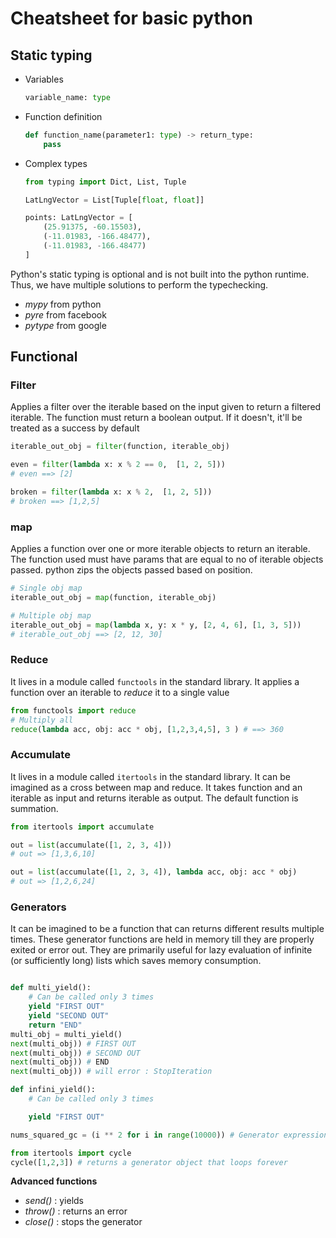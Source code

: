 # Cheatsheet for basic python

## Static typing

- Variables

    ```python
    variable_name: type
    ```

- Function definition

    ```python
    def function_name(parameter1: type) -> return_type:
        pass
    ```

- Complex types

    ```python
    from typing import Dict, List, Tuple

    LatLngVector = List[Tuple[float, float]]

    points: LatLngVector = [
        (25.91375, -60.15503),
        (-11.01983, -166.48477),
        (-11.01983, -166.48477)
    ]
    ```

Python's static typing is optional and is not built into the python runtime. Thus, we have multiple solutions to perform the typechecking. 

- _mypy_ from python
- _pyre_ from facebook
- _pytype_ from google

## Functional

### Filter

Applies a filter over the iterable based on the input given to return a filtered iterable. The function must return a boolean output. If it doesn't, it'll be treated as a success by default


```python
iterable_out_obj = filter(function, iterable_obj)

even = filter(lambda x: x % 2 == 0,  [1, 2, 5])) 
# even ==> [2]

broken = filter(lambda x: x % 2,  [1, 2, 5])) 
# broken ==> [1,2,5]
```

### map

Applies a function over one or more iterable objects to return an iterable. The function used must have params that are equal to no of iterable objects passed. python zips the objects passed based on position. 

```python
# Single obj map
iterable_out_obj = map(function, iterable_obj)

# Multiple obj map
iterable_out_obj = map(lambda x, y: x * y, [2, 4, 6], [1, 3, 5])) 
# iterable_out_obj ==> [2, 12, 30]
```

### Reduce

It lives in a module called `functools` in the standard library. It applies a function over an iterable to *reduce* it to a single value

```python
from functools import reduce
# Multiply all
reduce(lambda acc, obj: acc * obj, [1,2,3,4,5], 3 ) # ==> 360
```

### Accumulate

It lives in a module called `itertools` in the standard library. It can be imagined as a cross between map and reduce. It takes function and an iterable as input and returns iterable as output. The default function is summation.

```python
from itertools import accumulate

out = list(accumulate([1, 2, 3, 4]))
# out => [1,3,6,10]

out = list(accumulate([1, 2, 3, 4]), lambda acc, obj: acc * obj)
# out => [1,2,6,24]
```

### Generators

It can be imagined to be a function that can returns different results multiple times. These generator functions are held in memory till they are properly exited or error out. They are primarily useful for lazy evaluation of infinite (or sufficiently long) lists which saves memory consumption.

```python

def multi_yield():
    # Can be called only 3 times
    yield "FIRST OUT"
    yield "SECOND OUT"
    return "END"
multi_obj = multi_yield()
next(multi_obj)) # FIRST OUT
next(multi_obj)) # SECOND OUT
next(multi_obj)) # END
next(multi_obj)) # will error : StopIteration

def infini_yield():
    # Can be called only 3 times

    yield "FIRST OUT"

nums_squared_gc = (i ** 2 for i in range(10000)) # Generator expression

from itertools import cycle
cycle([1,2,3]) # returns a generator object that loops forever
```

**Advanced functions**

- *send()* : yields
- *throw()* : returns an error
- *close()* : stops the generator
